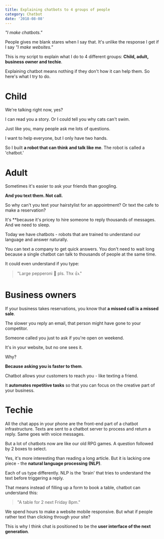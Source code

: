 ```yaml
---
title: Explaining chatbots to 4 groups of people
category: Chatbot
date: '2018-08-08'
---
```


_"I make chatbots."_

People gives me blank stares when I say that. It's unlike the response I get if I say _"I make websites."_

This is my script to explain what I do to 4 different groups: **Child, adult, business owner and techie**.

Explaining chatbot means nothing if they don't how it can help them. So here's what I try to do.

# Child

We're talking right now, yes?

I can read you a story. Or I could tell you why cats can't swim.

Just like you, many people ask me lots of questions.

I want to help everyone, but I only have two hands.

So I built **a robot that can think and talk like me**. The robot is called a 'chatbot.'

# Adult

Sometimes it's easier to ask your friends than googling.

**And you text them. Not call.**

So why can't you text your hairstylist for an appointment? Or text the cafe to make a reservation?

It's \*\*because it's pricey to hire someone to reply thousands of messages. And we need to sleep.

Today we have chatbots - robots that are trained to understand our language and answer naturally.

You can text a company to get quick answers. You don't need to wait long because a single chatbot can talk to thousands of people at the same time.

It could even understand if you type:

> "Large pepperoni 🍕 pls. Thx 👍."

# Business owners

If your business takes reservations, you know that **a missed call is a missed sale**.

The slower you reply an email, that person might have gone to your competitor.

Someone called you just to ask if you're open on weekend.

It's in your website, but no one sees it.

Why?

**Because asking you is faster to them**.

Chatbot allows your customers to reach you - like texting a friend.

It **automates repetitive tasks** so that you can focus on the creative part of your business.

# Techie

All the chat apps in your phone are the front-end part of a chatbot infrastructure. Texts are sent to a chatbot server to process and return a reply. Same goes with voice messages.

But a lot of chatbots now are like our old RPG games. A question followed by 2 boxes to select.

Yes, it's more interesting than reading a long article. But it is lacking one piece - the **natural language processing (NLP)**.

Each of us type differently. NLP is the 'brain' that tries to understand the text before triggering a reply.

That means instead of filling up a form to book a table, chatbot can understand this:

> "A table for 2 next Friday 8pm."

We spend hours to make a website mobile responsive. But what if people rather text than clicking through your site?

This is why I think chat is positioned to be the **user interface of the next generation**.
